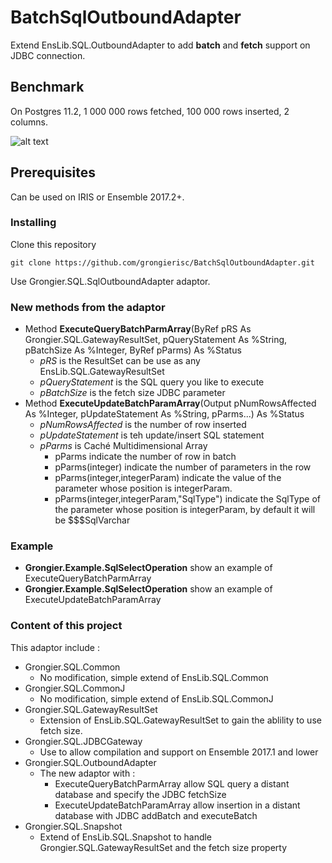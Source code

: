 # BatchSqlOutboundAdapter

Extend EnsLib.SQL.OutboundAdapter to add **batch** and **fetch** support on JDBC connection.

## Benchmark

On Postgres 11.2, 1 000 000 rows fetched, 100 000 rows inserted, 2 columns.

![alt text](https://raw.githubusercontent.com/grongierisc/BatchSqlOutboundAdapter/master/Bench/screenshot.png)

## Prerequisites

Can be used on IRIS or Ensemble 2017.2+.

### Installing

Clone this repository

```
git clone https://github.com/grongierisc/BatchSqlOutboundAdapter.git
```

Use Grongier.SQL.SqlOutboundAdapter adaptor.

### New methods from the adaptor

* Method **ExecuteQueryBatchParmArray**(ByRef pRS As Grongier.SQL.GatewayResultSet, pQueryStatement As %String, pBatchSize As %Integer, ByRef pParms) As %Status
    * *pRS* is the ResultSet can be use as any EnsLib.SQL.GatewayResultSet
    * *pQueryStatement* is the SQL query you like to execute
    * *pBatchSize* is the fetch size JDBC parameter
* Method **ExecuteUpdateBatchParamArray**(Output pNumRowsAffected As %Integer, pUpdateStatement As %String, pParms...) As %Status 
    * *pNumRowsAffected* is the number of row inserted
    * *pUpdateStatement* is teh update/insert SQL statement
    * *pParms* is Caché Multidimensional Array
        * pParms indicate the number of row in batch
        * pParms(integer) indicate the number of parameters in the row
        * pParms(integer,integerParam) indicate the value of the parameter whose position is integerParam.
        * pParms(integer,integerParam,"SqlType") indicate the SqlType of the parameter whose position is integerParam, by default it will be $$$SqlVarchar

### Example

 * **Grongier.Example.SqlSelectOperation** show an example of ExecuteQueryBatchParmArray
 * **Grongier.Example.SqlSelectOperation** show an example of ExecuteUpdateBatchParamArray

### Content of this project

This adaptor include :

* Grongier.SQL.Common
  * No modification, simple extend of EnsLib.SQL.Common
* Grongier.SQL.CommonJ
  * No modification, simple extend of EnsLib.SQL.CommonJ
* Grongier.SQL.GatewayResultSet
  * Extension of EnsLib.SQL.GatewayResultSet to gain the ablility to use fetch size.
* Grongier.SQL.JDBCGateway
  * Use to allow compilation and support on Ensemble 2017.1 and lower
* Grongier.SQL.OutboundAdapter
  * The new adaptor with :
    * ExecuteQueryBatchParmArray allow SQL query a distant database and specify the JDBC fetchSize
    * ExecuteUpdateBatchParamArray allow insertion in a distant database with JDBC addBatch and executeBatch
* Grongier.SQL.Snapshot
  * Extend of EnsLib.SQL.Snapshot to handle Grongier.SQL.GatewayResultSet and the fetch size property

